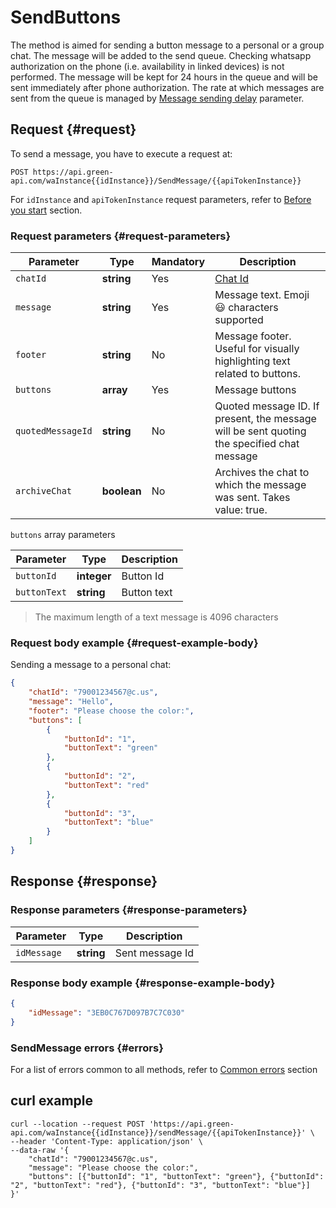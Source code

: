 # SendButtons

The method is aimed for sending a button message to a personal or a group chat. 
The message will be added to the send queue. Checking whatsapp authorization on the phone (i.e. availability in linked devices) is not performed. The message will be kept for 24 hours in the queue and will be sent immediately after phone authorization. 
The rate at which messages are sent from the queue is managed by [Message sending delay](../send-messages-delay.md) parameter.

## Request {#request}

To send a message, you have to execute a request at:
```
POST https://api.green-api.com/waInstance{{idInstance}}/SendMessage/{{apiTokenInstance}}
```

For `idInstance` and `apiTokenInstance` request parameters, refer to [Before you start](../../before-start.md#parameters) section.

### Request parameters {#request-parameters}

Parameter | Type | Mandatory | Description
----- | ----- | ----- | -----
`chatId` | **string** | Yes | [Chat Id](../chat-id.md)
`message` | **string** | Yes | Message text. Emoji 😃 characters supported
`footer` | **string** | No | Message footer. Useful for visually highlighting text related to buttons.
`buttons` | **array** | Yes | Message buttons
`quotedMessageId` | **string** | No | Quoted message ID. If present, the message will be sent quoting the specified chat message
`archiveChat` | **boolean** | No | Archives the chat to which the message was sent. Takes value: true.

`buttons` array parameters

Parameter | Type | Description
----- | ----- | -----
`buttonId` | **integer** | Button Id
`buttonText` | **string** | Button text


> The maximum length of a text message is 4096 characters

### Request body example {#request-example-body}

Sending a message to a personal chat:
```json
{
    "chatId": "79001234567@c.us",
    "message": "Hello",
    "footer": "Please choose the color:",
    "buttons": [
        {
            "buttonId": "1",
            "buttonText": "green"
        },
        {
            "buttonId": "2",
            "buttonText": "red"
        },
        {
            "buttonId": "3",
            "buttonText": "blue"
        }
    ]
}
```

## Response {#response}

### Response parameters {#response-parameters}

Parameter | Type |  Description
----- | ----- | -----
`idMessage ` | **string** | Sent message Id 

### Response body example {#response-example-body}

```json
{
    "idMessage": "3EB0C767D097B7C7C030"
}
```

### SendMessage errors {#errors}

For a list of errors common to all methods, refer to [Common errors](../common-errors.md) section

## curl example

```
curl --location --request POST 'https://api.green-api.com/waInstance{{idInstance}}/sendMessage/{{apiTokenInstance}}' \
--header 'Content-Type: application/json' \
--data-raw '{
    "chatId": "79001234567@c.us",
	"message": "Please choose the color:",
    "buttons": [{"buttonId": "1", "buttonText": "green"}, {"buttonId": "2", "buttonText": "red"}, {"buttonId": "3", "buttonText": "blue"}]
}'
```
